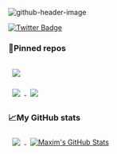 
![github-header-image](https://user-images.githubusercontent.com/87207122/157485661-3348123a-a469-451a-92f5-004d3b9928de.png)

[![Twitter Badge](https://img.shields.io/badge/Twitter-Profile-informational?style=flat&logo=twitter&logoColor=white&color=1CA2F1)](https://twitter.com/fedarau_m)<br/>

<h3>📌Pinned repos</h3>

<a href="https://github.com/MaximFedarau/Sokudo">
  <img align="center" style="margin:1rem 0.5rem" src="https://github-readme-stats.vercel.app/api/pin/?username=MaximFedarau&repo=Sokudo&title_color=ffffff&text_color=c9cacc&icon_color=4AB197&bg_color=1A2B34" />
</a>

<br>

<a href="https://github.com/MaximFedarau/Coronavirus-Helper">
  <img align="center" style="margin:0.5rem" src="https://github-readme-stats.vercel.app/api/pin/?username=MaximFedarau&repo=Coronavirus-Helper&title_color=ffffff&text_color=c9cacc&icon_color=4AB197&bg_color=1A2B34" />
</a>

<a href="https://github.com/MaximFedarau/Coronavirus-Helper-Web">
  <img align="center" style="margin:0.5rem" src="https://github-readme-stats.vercel.app/api/pin/?username=MaximFedarau&repo=Coronavirus-Helper-Web&title_color=ffffff&text_color=c9cacc&icon_color=4AB197&bg_color=1A2B34" />
</a>

<h3>📈My GitHub stats</h3>

<a href="https://github.com/MaximFedarau">
  <img align="center" style="margin:0.5rem" src="https://github-readme-stats.vercel.app/api/top-langs/?username=MaximFedarau&hide=html,css&title_color=ffffff&text_color=c9cacc&icon_color=4AB197&bg_color=1A2B34" />
</a>

<a href="https://github.com/MaximFedarau">
  <img align="center" style="margin:0.5rem" src="https://github-readme-stats.vercel.app/api?username=MaximFedarau&show_icons=true&line_height=27&count_private=true&include_all_commits=true&icon_color=4AB097&bg_color=1A2B34&theme=tokyonight" alt="Maxim's GitHub Stats" />
</a>
